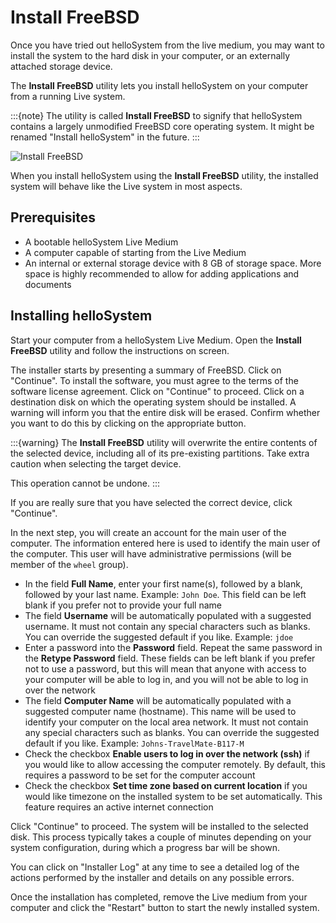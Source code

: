 # Install FreeBSD

Once you have tried out helloSystem from the live medium, you may want to install the system to the hard disk in your computer, or an externally attached storage device.

The __Install FreeBSD__ utility lets you install helloSystem on your computer from a running Live system.

:::{note}
The utility is called  **Install FreeBSD** to signify that helloSystem contains a largely unmodified FreeBSD core operating system. It might be renamed "Install helloSystem" in the future.
:::

![Install FreeBSD](https://user-images.githubusercontent.com/2480569/93003377-7d77c480-f53e-11ea-9e2d-aed1b41a17df.png)

When you install helloSystem using the __Install FreeBSD__ utility, the installed system will behave like the Live system in most aspects.

## Prerequisites

* A bootable helloSystem Live Medium
* A computer capable of starting from the Live Medium
* An internal or external storage device with 8 GB of storage space. More space is highly recommended to allow for adding applications and documents

## Installing helloSystem

Start your computer from a helloSystem Live Medium. Open the __Install FreeBSD__ utility and follow the instructions on screen.

The installer starts by presenting a summary of FreeBSD. Click on "Continue". To install the software, you must agree to the terms of the software license agreement. Click on "Continue" to proceed. Click on a destination disk on which the operating system should be installed. A warning will inform you that the entire disk will be erased. Confirm whether you want to do this by clicking on the appropriate button.

:::{warning}
The **Install FreeBSD** utility will overwrite the entire contents of the selected device, including all of its pre-existing partitions. Take extra caution when selecting the target device.
    
This operation cannot be undone.
:::

If you are really sure that you have selected the correct device, click "Continue". 

In the next step, you will create an account for the main user of the computer. The information entered here is used to identify the main user of the computer. This user will have administrative permissions (will be member of the `wheel` group).

* In the field __Full Name__, enter your first name(s), followed by a blank, followed by your last name. Example: `John Doe`. This field can be left blank if you prefer not to provide your full name
* The field __Username__ will be automatically populated with a suggested username. It must not contain any special characters such as blanks. You can override the suggested default if you like. Example: `jdoe`
* Enter a password into the __Password__ field. Repeat the same password in the __Retype Password__ field. These fields can be left blank if you prefer not to use a password, but this will mean that anyone with access to your computer will be able to log in, and you will not be able to log in over the network
* The field __Computer Name__ will be automatically populated with a suggested computer name (hostname). This name will be used to identify your computer on the local area network. It must not contain any special characters such as blanks. You can override the suggested default if you like. Example: `Johns-TravelMate-B117-M`
* Check the checkbox __Enable users to log in over the network (ssh)__ if you would like to allow accessing the computer remotely. By default, this requires a password to be set for the computer account
* Check the checkbox __Set time zone based on current location__ if you would like timezone on the installed system to be set automatically. This feature requires an active internet connection

Click "Continue" to proceed. The system will be installed to the selected disk. This process typically takes a couple of minutes depending on your system configuration, during which a progress bar will be shown.

You can click on "Installer Log" at any time to see a detailed log of the actions performed by the installer and details on any possible errors.

Once the installation has completed, remove the Live medium from your computer and click the "Restart" button to start the newly installed system.
